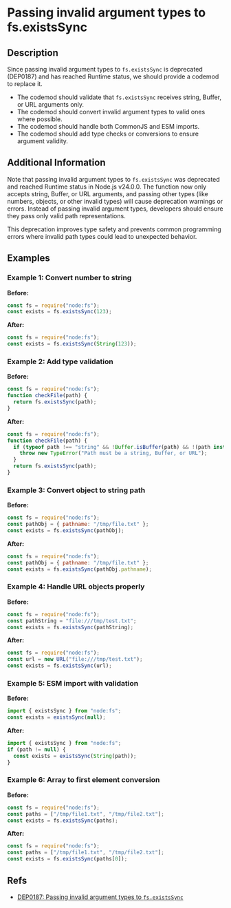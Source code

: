 # Passing invalid argument types to fs.existsSync

## Description

Since passing invalid argument types to `fs.existsSync` is deprecated (DEP0187) and has reached Runtime status, we should provide a codemod to replace it.

- The codemod should validate that `fs.existsSync` receives string, Buffer, or URL arguments only.
- The codemod should convert invalid argument types to valid ones where possible.
- The codemod should handle both CommonJS and ESM imports.
- The codemod should add type checks or conversions to ensure argument validity.

## Additional Information

Note that passing invalid argument types to `fs.existsSync` was deprecated and reached Runtime status in Node.js v24.0.0. The function now only accepts string, Buffer, or URL arguments, and passing other types (like numbers, objects, or other invalid types) will cause deprecation warnings or errors. Instead of passing invalid argument types, developers should ensure they pass only valid path representations.

This deprecation improves type safety and prevents common programming errors where invalid path types could lead to unexpected behavior.

## Examples

### Example 1: Convert number to string

**Before:**

```js
const fs = require("node:fs");
const exists = fs.existsSync(123);
```

**After:**

```js
const fs = require("node:fs");
const exists = fs.existsSync(String(123));
```

### Example 2: Add type validation

**Before:**

```js
const fs = require("node:fs");
function checkFile(path) {
  return fs.existsSync(path);
}
```

**After:**

```js
const fs = require("node:fs");
function checkFile(path) {
  if (typeof path !== "string" && !Buffer.isBuffer(path) && !(path instanceof URL)) {
    throw new TypeError("Path must be a string, Buffer, or URL");
  }
  return fs.existsSync(path);
}
```

### Example 3: Convert object to string path

**Before:**

```js
const fs = require("node:fs");
const pathObj = { pathname: "/tmp/file.txt" };
const exists = fs.existsSync(pathObj);
```

**After:**

```js
const fs = require("node:fs");
const pathObj = { pathname: "/tmp/file.txt" };
const exists = fs.existsSync(pathObj.pathname);
```

### Example 4: Handle URL objects properly

**Before:**

```js
const fs = require("node:fs");
const pathString = "file:///tmp/test.txt";
const exists = fs.existsSync(pathString);
```

**After:**

```js
const fs = require("node:fs");
const url = new URL("file:///tmp/test.txt");
const exists = fs.existsSync(url);
```

### Example 5: ESM import with validation

**Before:**

```js
import { existsSync } from "node:fs";
const exists = existsSync(null);
```

**After:**

```js
import { existsSync } from "node:fs";
if (path != null) {
  const exists = existsSync(String(path));
}
```

### Example 6: Array to first element conversion

**Before:**

```js
const fs = require("node:fs");
const paths = ["/tmp/file1.txt", "/tmp/file2.txt"];
const exists = fs.existsSync(paths);
```

**After:**

```js
const fs = require("node:fs");
const paths = ["/tmp/file1.txt", "/tmp/file2.txt"];
const exists = fs.existsSync(paths[0]);
```

## Refs

- [DEP0187: Passing invalid argument types to `fs.existsSync`](https://nodejs.org/api/deprecations.html#dep0187)